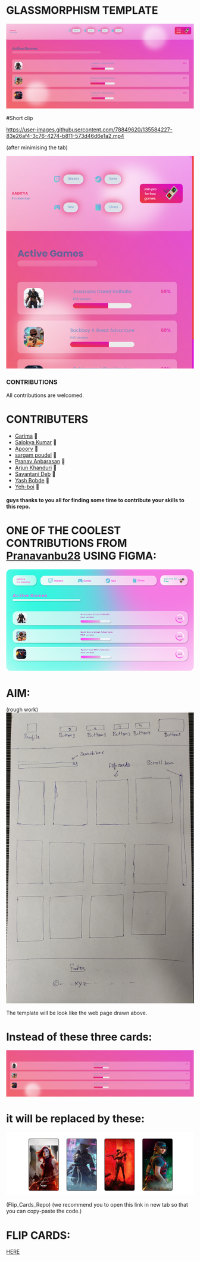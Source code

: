# GLASSMORPHISM TEMPLATE

![](https://github.com/AADI-1331/glassmorphism-template/blob/file/static/images/ssupdate.png)

#Short clip


https://user-images.githubusercontent.com/78849620/135584227-83e26af4-3c76-4274-b811-573d46d6e1a2.mp4

(after minimising the tab)

![](https://github.com/AADI-1331/glassmorphism-template/blob/file/static/images/ssupdatesink.png)

### CONTRIBUTIONS ###

All contributions are welcomed.

# CONTRIBUTERS
  * [Garima](https://github.com/Garima-7)                  :girl:
  * [Salokya Kumar](https://github.com/ksalokya)           :boy:
  * [Apoorv](https://github.com/apoorvcodes)               :boy:
  * [sargam poudel](https://github.com/sargam-poudel)      :boy:
  * [Pranav Anbarasan](https://github.com/Pranavanbu28)    :boy:
  * [Arjun Khanduri](https://github.com/arjun-khanduri)    :boy:
  * [Sayantani Deb](https://github.com/SayantaniDeb)       :girl:
  * [Yash Bobde](https://github.com/Yash-Bobde)            :boy:
  * [Yeh-boi](https://github.com/Yeh-boi)                  :boy:

<h4>guys thanks to you all for finding some time to contribute your skills to this repo.</h4>

# ONE OF THE COOLEST CONTRIBUTIONS FROM  [Pranavanbu28](https://github.com/Pranavanbu28) USING FIGMA:

![](https://github.com/AADI-1331/glassmorphism-template/blob/file/wireframe/wireframe.png)











# AIM:

(rough work)
![](https://github.com/AADI-1331/glassmorphism-template/blob/file/static/images/rough_work.jpg)



The template will be look like the web page drawn above.

# Instead of these three cards:
![](https://github.com/AADI-1331/glassmorphism-template/blob/file/static/images/3.png)

# it will be replaced by these:

![](https://github.com/AADI-1331/glassmorphism-template/blob/file/static/images/mob.png)

(Flip_Cards_Repo)
(we recommend you to open this link in new tab so that you can copy-paste the code.)

# FLIP CARDS:
[HERE](https://github.com/AADI-1331/Flip_Cards_Using_htm_and_css)


